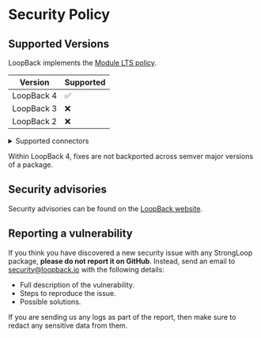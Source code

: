 # Security Policy

## Supported Versions

LoopBack implements the
[Module LTS policy](https://github.com/CloudNativeJS/ModuleLTS).

| Version    | Supported          |
| ---------- | ------------------ |
| LoopBack 4 | :white_check_mark: |
| LoopBack 3 | :x:                |
| LoopBack 2 | :x:                |

<details>
<summary>Supported connectors</summary>

- [Memory connector](https://loopback.io/doc/en/lb4/Memory-connector.html)

**Database connectors**

- [Cassandra connector](https://loopback.io/doc/en/lb4/Cassandra-connector.html)
- [CouchDB connector](https://loopback.io/doc/en/lb4/Couchdb2-connector.html)
- [Cloudant connector](https://loopback.io/doc/en/lb4/Cloudant-connector.html)
- [DashDB connector](https://loopback.io/doc/en/lb4/DashDB.html)
- [IBM Db2 connector](https://loopback.io/doc/en/lb4/DB2-connector.html)
- [IBM Db2 for iSeries connector(deprecated)](https://loopback.io/doc/en/lb4/DB2-iSeries-connector.html)
- [IBM Db2 for i connector](https://loopback.io/doc/en/lb4/DB2-for-i-connector.html)
- [IBM Db2 for z/OS connector](https://loopback.io/doc/en/lb4/DB2-for-z-OS-connector.html)
- [Informix connector](https://loopback.io/doc/en/lb4/Informix.html)
- [MongoDB connector](https://loopback.io/doc/en/lb4/MongoDB-connector.html)
- [MySQL connector](https://loopback.io/doc/en/lb4/MySQL-connector.html)
- [Oracle connector](https://loopback.io/doc/en/lb4/Oracle-connector.html)
- [PostgreSQL connector](https://loopback.io/doc/en/lb4/PostgreSQL-connector.html)
- [Redis connector](https://loopback.io/doc/en/lb4/Redis-connector.html)
- [Redis key-value connector](https://loopback.io/doc/en/lb4/kv-redis-connector.html)
- [SQL Server connector](https://loopback.io/doc/en/lb4/SQL-Server-connector.html)
- [SQLite3 connector](https://loopback.io/doc/en/lb4/SQLite3.html)
- [z/OS Connect Enterprise Edition connector](https://loopback.io/doc/en/lb4/zOSconnectEE.html)

**Other connectors**

- [Email connector](https://loopback.io/doc/en/lb4/Email-connector.html)
- [JSON RPC connector](https://loopback.io/doc/en/lb4/JSON-RPC-connector.html)
- [MQ Light connector](https://loopback.io/doc/en/lb4/MQLight-connector.html)
- [Push connector](https://loopback.io/doc/en/lb4/Push-connector.html)
- [Remote connector](https://loopback.io/doc/en/lb4/Remote-connector.html)
- [REST connector](https://loopback.io/doc/en/lb4/REST-connector.html)
- [SOAP connector](https://loopback.io/doc/en/lb4/SOAP-connector.html)
- [Storage connector](https://loopback.io/doc/en/lb4/Storage-connector.html)
- [Swagger connector](https://loopback.io/doc/en/lb4/Swagger-connector.html)

</details>

Within LoopBack 4, fixes are not backported across semver major versions of a
package.

## Security advisories

Security advisories can be found on the
[LoopBack website](https://loopback.io/doc/en/sec/index.html).

## Reporting a vulnerability

If you think you have discovered a new security issue with any StrongLoop
package, **please do not report it on GitHub**. Instead, send an email to
[security@loopback.io](mailto:security@loopback.io) with the following details:

- Full description of the vulnerability.
- Steps to reproduce the issue.
- Possible solutions.

If you are sending us any logs as part of the report, then make sure to redact
any sensitive data from them.
